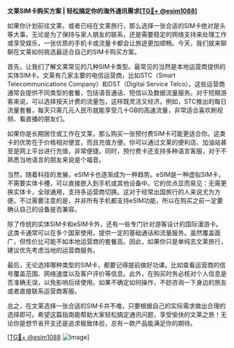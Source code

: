 **文莱SIM卡购买方案 | 轻松搞定你的海外通讯需求[[TG💪+ @esim1088](https://t.me/s/esim1088)]**

如果你计划前往文莱，或者已经在文莱旅行，那么选择一张合适的SIM卡绝对是头等大事。无论是为了保持与家人朋友的联系，还是需要稳定的网络支持来处理工作或享受娱乐，一张优质的手机卡或流量卡都会让旅途更加顺畅。今天，我们就来聊聊在文莱如何挑选最适合自己的SIM卡购买方案。

首先，让我们了解文莱常见的几种SIM卡类型。最常见的当然是本地运营商提供的实体SIM卡。文莱有几家主要的电信运营商，比如STC（Smart Telecommunications Company）和DST（Digital Service Telco）。这些运营商通常会提供不同类型的套餐，包括语音通话、短信以及数据流量服务。对于短期游客来说，可以选择按天计费的流量包，这样既灵活又经济。例如，STC推出的每日流量套餐，每天只需几元人民币就能享受几十GB的高速流量，非常适合喜欢刷视频、看直播的朋友们。

如果你是长期居住或工作在文莱，那么购买一张预付费SIM卡可能更适合你。这类卡的优势在于价格相对便宜，而且充值方便。你可以通过文莱的便利店、加油站甚至是网上平台进行充值，非常便捷。同时，预付费卡还支持多种语言客服，对于不熟悉当地语言的朋友来说是个福音。

当然，随着科技的发展，eSIM卡也逐渐成为一种趋势。eSIM是一种虚拟SIM卡，不需要实体卡槽，可以直接嵌入到手机或其他设备中。它的优点显而易见：无需更换实体卡，全球通用，支持多运营商切换。这对于经常出国旅行的人来说尤为方便。不过需要注意的是，并非所有手机都支持eSIM功能，所以在购买之前一定要确认自己的设备是否兼容。

除了传统的实体SIM卡和eSIM卡外，还有一些专门针对游客设计的国际漫游卡。这类卡通常可以在多个国家使用，提供一定的基础通话和流量服务。虽然覆盖面广，但性价比可能不如本地运营商的套餐高。因此，如果你只是单纯去文莱旅行，建议优先考虑当地的运营商服务。

最后，无论选择哪种类型的SIM卡，都要记得提前做好功课。比如查看运营商的信号覆盖范围、网络速度以及客户评价等信息。此外，在购买时务必核对个人信息是否准确无误，以免影响后续使用。如果不确定如何操作，不妨咨询一下身边的旅友或者直接联系运营商客服。

总之，在文莱选择一张合适的SIM卡并不难，只要根据自己的实际需求做出合理的选择即可。希望这篇指南能帮助大家轻松搞定通讯问题，享受愉快的文莱之旅！无论你是想节省开支还是追求极致体验，总有一款产品能满足你的期待。

[[TG💪+ @esim1088](https://t.me/s/esim1088) ![Image](https://i.postimg.cc/4NQfJmqS/Snipaste-2025-05-13-00-14-12.png)]